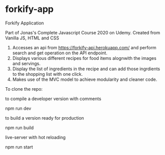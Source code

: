 # forkify-app

Forkify Application

Part of Jonas's Complete Javascript Course 2020 on Udemy.
Created from Vanilla JS, HTML and CSS

1. Accesses an api from https://forkify-api.herokuapp.com/ and perform search and get operation on the API endpoint.
2. Displays various different recipes for food items alognwith the images and servings.
3. Display the list of ingredients in the recipe and can add those ingrdients to the shopping list with one click.
4. Makes use of the MVC model to achieve modularity and cleaner code.

To clone the repo:

to compile a developer version with comments

npm run dev

to build a version ready for production

npm run build

live-server with hot reloading

npm run start